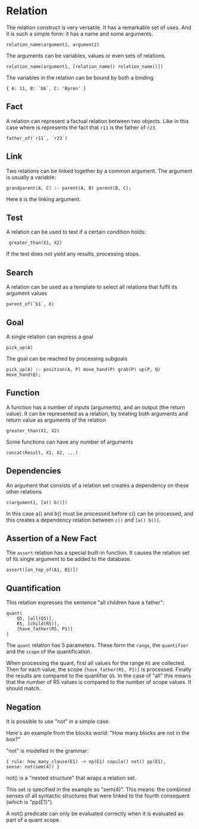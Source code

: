 # Relation

The relation construct is very versatile. It has a remarkable set of uses. And it is such a simple form: it has a name
and some arguments. 

    relation_name(argument1, argument2)

The arguments can be variables, values or even sets of relations.

    relation_name(argument1, [relation_name() relation_name()])  
    
The variables in the relation can be bound by both a binding

    { A: 11, B: `b6`, C: 'Byron' }

## Fact

A relation can represent a factual relation between two objects. Like in this case where is represents the fact that
`r11` is the father of `r23`.

    father_of(`r11`, `r23`)

## Link

Two relations can be linked together by a common argument. The argument is usually a variable:

    grandparent(A, C) :- parent(A, B) parent(B, C);

Here `B` is the linking argument.

## Test

A relation can be used to test if a certain condition holds:

     greater_than(X1, X2)
     
If the test does not yield any results, processing stops.

## Search

A relation can be used as a template to select all relations that fulfil its argument values

    parent_of(`b1`, X)

## Goal

A single relation can express a goal

    pick_up(A)

The goal can be reached by processing subgoals

    pick_up(A) :- position(A, P) move_hand(P) grab(P) up(P, Q) move_hand(Q); 

## Function

A function has a number of inputs (arguments), and an output (the return value). It can be represented as a relation, by
treating both arguments and return value as arguments of the relation

    greater_than(X1, X2)
    
Some functions can have any number of arguments

    concat(Result, X1, X2, ...)
    
## Dependencies

An argument that consists of a relation set creates a dependency on these other relations

    c(argument1, [a() b()])
    
In this case a() and b() must be processed before c() can be processed, and this creates a dependency relation between
`c()` and `[a() b()]`.

## Assertion of a New Fact

The `assert` relation has a special built-in function. It causes the relation set of its single argument to be added to
the database.

    assert([on_top_of(A1, B1)])

## Quantification

This relation expresses the sentence "all children have a father":

    quant(
        Q5, [all(Q5)],
        R5, [child(R5)], 
        [have_father(R5, P1)]
    )

The `quant` relation has 5 parameters. These form the `range`, the `quantifier` and the `scope` of the quantification.

When processing the quant, first all values for the range `R5` are collected. Then for each value, the scope
`[have_father(R5, P1)]` is processed. Finally the results are compared to the quantifier `Q5`. In the case of "all" this
means that the number of R5 values is compared to the number of scope values. It should match.

## Negation

It is possible to use "not" in a simple case.

Here's an example from the blocks world: "How many blocks are not in the box?"

"not" is modelled in the grammar:

    { rule: how_many_clause(E1) -> np(E1) copula() not() pp(E1),           sense: not(sem(4)) }

not() is a "nested structure" that wraps a relation set.

This set is specified in the example as "sem(4)". This means: the combined senses of all syntactic structures that were
linked to the fourth consequent (which is "pp(E1)").

A not() predicate can only be evaluated correctly when it is evaluated as part of a quant scope.
